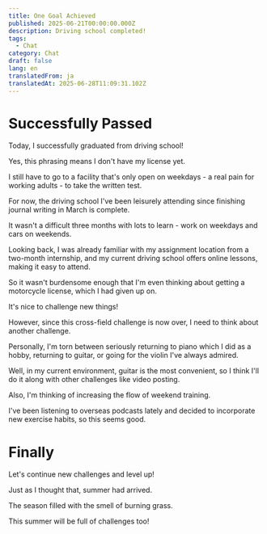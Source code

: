 ```yaml
---
title: One Goal Achieved
published: 2025-06-21T00:00:00.000Z
description: Driving school completed!
tags:
  - Chat
category: Chat
draft: false
lang: en
translatedFrom: ja
translatedAt: 2025-06-28T11:09:31.102Z
---
```


# Successfully Passed

Today, I successfully graduated from driving school!

Yes, this phrasing means I don't have my license yet.

I still have to go to a facility that's only open on weekdays - a real pain for working adults - to take the written test.

For now, the driving school I've been leisurely attending since finishing journal writing in March is complete.

It wasn't a difficult three months with lots to learn - work on weekdays and cars on weekends.

Looking back, I was already familiar with my assignment location from a two-month internship, and my current driving school offers online lessons, making it easy to attend.

So it wasn't burdensome enough that I'm even thinking about getting a motorcycle license, which I had given up on.

It's nice to challenge new things!

However, since this cross-field challenge is now over, I need to think about another challenge.

Personally, I'm torn between seriously returning to piano which I did as a hobby, returning to guitar, or going for the violin I've always admired.

Well, in my current environment, guitar is the most convenient, so I think I'll do it along with other challenges like video posting.

Also, I'm thinking of increasing the flow of weekend training.

I've been listening to overseas podcasts lately and decided to incorporate new exercise habits, so this seems good.

# Finally

Let's continue new challenges and level up!

Just as I thought that, summer had arrived.

The season filled with the smell of burning grass.

This summer will be full of challenges too!
